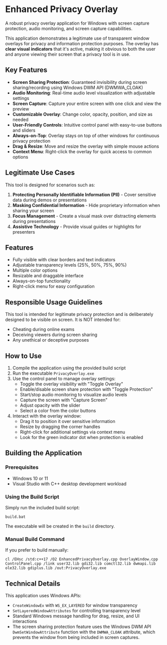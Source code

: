 # Enhanced Privacy Overlay

A robust privacy overlay application for Windows with screen capture protection, audio monitoring, and screen capture capabilities.

This application demonstrates a legitimate use of transparent window overlays for privacy and information protection purposes. The overlay has **clear visual indicators** that it's active, making it obvious to both the user and anyone viewing their screen that a privacy tool is in use.

## Key Features

- **Screen Sharing Protection**: Guaranteed invisibility during screen sharing/recording using Windows DWM API (DWMWA_CLOAK)
- **Audio Monitoring**: Real-time audio level visualization with adjustable settings
- **Screen Capture**: Capture your entire screen with one click and view the preview
- **Customizable Overlay**: Change color, opacity, position, and size as needed
- **User-Friendly Controls**: Intuitive control panel with easy-to-use buttons and sliders
- **Always-on-Top**: Overlay stays on top of other windows for continuous privacy protection
- **Drag & Resize**: Move and resize the overlay with simple mouse actions
- **Context Menu**: Right-click the overlay for quick access to common options

## Legitimate Use Cases

This tool is designed for scenarios such as:

1. **Protecting Personally Identifiable Information (PII)** - Cover sensitive data during demos or presentations
2. **Masking Confidential Information** - Hide proprietary information when sharing your screen
3. **Focus Management** - Create a visual mask over distracting elements during presentations
4. **Assistive Technology** - Provide visual guides or highlights for presenters

## Features

- Fully visible with clear borders and text indicators
- Adjustable transparency levels (25%, 50%, 75%, 90%)
- Multiple color options
- Resizable and draggable interface
- Always-on-top functionality
- Right-click menu for easy configuration

## Responsible Usage Guidelines

This tool is intended for legitimate privacy protection and is deliberately designed to be visible on screen. It is NOT intended for:

- Cheating during online exams
- Deceiving viewers during screen sharing
- Any unethical or deceptive purposes

## How to Use

1. Compile the application using the provided build script
2. Run the executable `PrivacyOverlay.exe`
3. Use the control panel to manage overlay settings:
   - Toggle the overlay visibility with "Toggle Overlay"
   - Enable/disable screen share protection with "Toggle Protection"
   - Start/stop audio monitoring to visualize audio levels
   - Capture the screen with "Capture Screen"
   - Adjust opacity with the slider
   - Select a color from the color buttons
4. Interact with the overlay window:
   - Drag it to position it over sensitive information
   - Resize by dragging the corner handles
   - Right-click for additional settings via context menu
   - Look for the green indicator dot when protection is enabled

## Building the Application

### Prerequisites

- Windows 10 or 11
- Visual Studio with C++ desktop development workload

### Using the Build Script

Simply run the included build script:

```
build.bat
```

The executable will be created in the `build` directory.

### Manual Build Command

If you prefer to build manually:

```
cl /EHsc /std:c++17 /O2 EnhancedPrivacyOverlay.cpp OverlayWindow.cpp ControlPanel.cpp /link user32.lib gdi32.lib comctl32.lib dwmapi.lib ole32.lib gdiplus.lib /out:PrivacyOverlay.exe
```

## Technical Details

This application uses Windows APIs:
- `CreateWindowEx` with `WS_EX_LAYERED` for window transparency
- `SetLayeredWindowAttributes` for controlling transparency level
- Standard Windows message handling for drag, resize, and UI interactions
- The screen sharing protection feature uses the Windows DWM API `DwmSetWindowAttribute` function with the `DWMWA_CLOAK` attribute, which prevents the window from being included in screen captures.
